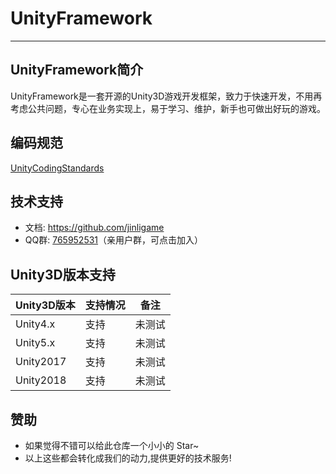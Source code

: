 # UnityFramework

---

## UnityFramework简介
UnityFramework是一套开源的Unity3D游戏开发框架，致力于快速开发，不用再考虑公共问题，专心在业务实现上，易于学习、维护，新手也可做出好玩的游戏。

## 编码规范
[UnityCodingStandards](https://github.com/JinLiGame/UnityFramework/blob/master/Doc/UnityCodingStandards.md)

## 技术支持
- 文档: https://github.com/jinligame
- QQ群: [765952531](https://jq.qq.com/?_wv=1027&k=5Ms2QqB)（亲用户群，可点击加入）


## Unity3D版本支持
|Unity3D版本|支持情况|备注|
|-----------|--------|----|
|Unity4.x   |支持    |未测试    |
|Unity5.x   |支持    |未测试    |
|Unity2017  |支持    |未测试    |
|Unity2018  |支持    |未测试    |

## 赞助
- 如果觉得不错可以给此仓库一个小小的 Star~
- 以上这些都会转化成我们的动力,提供更好的技术服务!